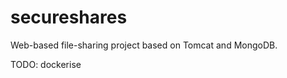 secureshares
============

Web-based file-sharing project based on Tomcat and MongoDB.

TODO: dockerise 
